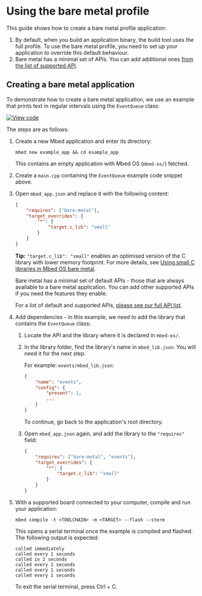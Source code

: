 # Using the bare metal profile

This guide shows how to create a bare metal profile application:
1. By default, when you build an application binary, the build tool uses the full profile. To use the bare metal profile, you need to set up your application to override this default behaviour.
1. Bare metal has a minimal set of APIs. You can add additional ones [from the list of supported API](bare_metal.md#features).

## Creating a bare metal application

To demonstrate how to create a bare metal application, we use an example that prints text in regular intervals using the `EventQueue` class:

[![View code](https://www.mbed.com/embed/?url=https://github.com/ARMmbed/mbed-os-examples-docs_only/blob/master/APIs_RTOS/EventQueue_ex_2/)](https://github.com/ARMmbed/mbed-os-examples-docs_only/blob/master/APIs_RTOS/EventQueue_ex_2/main.cpp)

The steps are as follows:

1. Create a new Mbed application and enter its directory:

    ```
    mbed new example_app && cd example_app
    ```

    This contains an empty application with Mbed OS (`mbed-os/`) fetched.

1. Create a `main.cpp` containing the `EventQueue` example code snippet above.

1. Open `mbed_app.json` and replace it with the following content:

    ```json
    {
        "requires": ["bare-metal"],
        "target_overrides": {
            "*": {
                "target.c_lib": "small"
            }
        }
    }
    ```
    <span class="tips">**Tip:** `"target.c_lib": "small"` enables an optimised version of the C library with lower memory footprint. For more details, see [Using small C libraries in Mbed OS bare metal](c_small_libs.md)</span>.

    Bare metal has a minimal set of default APIs - those that are always available to a bare metal application. You can add other supported APIs if you need the features they enable.

    For a list of default and supported APIs, [please see our full API list](bare_metal.md#features).

1. Add dependencies - in this example, we need to add the library that contains the `EventQueue` class:

    1. Locate the API and the library where it is declared in `mbed-os/`.
    1. In the library folder, find the library's name in `mbed_lib.json`. You will need it for the next step.

        For example: `events/mbed_lib.json`:
        ```json
        {
            "name": "events",
            "config": {
                "present": 1,
                ...
            }
        }
        ```
        To continue, go back to the application's root directory.

    1. Open `mbed_app.json` again, and add the library to the `"requires"` field:

        ```json
        {
            "requires": ["bare-metal", "events"],
            "target_overrides": {
                "*": {
                    "target.c_lib": "small"
                }
            }
        }
        ```

1. With a supported board connected to your computer, compile and run your application:
    ```
    mbed compile -t <TOOLCHAIN> -m <TARGET> --flash --sterm
    ```

    This opens a serial terminal once the example is compiled and flashed. The following output is expected:
    ```
    called immediately
    called every 1 seconds
    called in 2 seconds
    called every 1 seconds
    called every 1 seconds
    called every 1 seconds
    ```

    To exit the serial terminal, press Ctrl + C.
